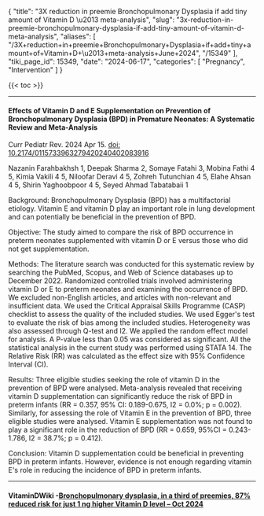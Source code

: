 {
  "title": "3X reduction in preemie Bronchopulmonary Dysplasia if add tiny amount of Vitamin D \u2013 meta-analysis",
  "slug": "3x-reduction-in-preemie-bronchopulmonary-dysplasia-if-add-tiny-amount-of-vitamin-d-meta-analysis",
  "aliases": [
    "/3X+reduction+in+preemie+Bronchopulmonary+Dysplasia+if+add+tiny+amount+of+Vitamin+D+\u2013+meta-analysis+June+2024",
    "/15349"
  ],
  "tiki_page_id": 15349,
  "date": "2024-06-17",
  "categories": [
    "Pregnancy",
    "Intervention"
  ]
}

{{< toc >}}

---

#### Effects of Vitamin D and E Supplementation on Prevention of Bronchopulmonary Dysplasia (BPD) in Premature Neonates: A Systematic Review and Meta-Analysis

Curr Pediatr Rev. 2024 Apr 15. [doi: 10.2174/0115733963279420240402083916](https://doi.org/10.2174/0115733963279420240402083916)

Nazanin Farahbakhsh 1, Deepak Sharma 2, Somaye Fatahi 3, Mobina Fathi 4 5, Kimia Vakili 4 5, Niloofar Deravi 4 5, Zohreh Tutunchian 4 5, Elahe Ahsan 4 5, Shirin Yaghoobpoor 4 5, Seyed Ahmad Tabatabaii 1

Background: Bronchopulmonary Dysplasia (BPD) has a multifactorial etiology. Vitamin E and vitamin D play an important role in lung development and can potentially be beneficial in the prevention of BPD.

Objective: The study aimed to compare the risk of BPD occurrence in preterm neonates supplemented with vitamin D or E versus those who did not get supplementation.

Methods: The literature search was conducted for this systematic review by searching the PubMed, Scopus, and Web of Science databases up to December 2022. Randomized controlled trials involved administering vitamin D or E to preterm neonates and examining the occurrence of BPD. We excluded non-English articles, and articles with non-relevant and insufficient data. We used the Critical Appraisal Skills Programme (CASP) checklist to assess the quality of the included studies. We used Egger's test to evaluate the risk of bias among the included studies. Heterogeneity was also assessed through Q-test and I2. We applied the random effect model for analysis. A P-value less than 0.05 was considered as significant. All the statistical analysis in the current study was performed using STATA 14. The Relative Risk (RR) was calculated as the effect size with 95% Confidence Interval (CI).

Results: Three eligible studies seeking the role of vitamin D in the prevention of BPD were analysed. Meta-analysis revealed that receiving vitamin D supplementation can significantly reduce the risk of BPD in preterm infants (RR = 0.357, 95% CI: 0.189-0.675, I2 = 0.0%; p = 0.002). Similarly, for assessing the role of Vitamin E in the prevention of BPD, three eligible studies were analysed. Vitamin E supplementation was not found to play a significant role in the reduction of BPD (RR = 0.659, 95%CI = 0.243-1.786, I2 = 38.7%; p = 0.412).

Conclusion: Vitamin D supplementation could be beneficial in preventing BPD in preterm infants. However, evidence is not enough regarding vitamin E's role in reducing the incidence of BPD in preterm infants.

---

#### VitaminDWiki -[Bronchopulmonary dysplasia, in a third of preemies, 87% reduced risk for just 1 ng higher Vitamin D level – Oct 2024](/posts/bronchopulmonary-dysplasia-in-a-third-of-preemies-87-percent-reduced-risk-for-ju-vitamin-d-level)
